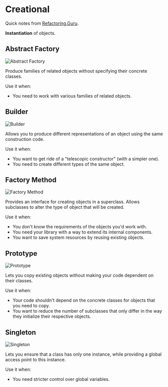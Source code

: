 # Creational

Quick notes from [Refactoring.Guru](https://refactoring.guru/).

**Instantiation** of objects.

<!-- - Object Pool -->

## Abstract Factory

![Abstract Factory](https://refactoring.guru/images/patterns/cards/abstract-factory-mini.png)

Produce families of related objects without specifying their concrete classes.

Use it when:

- You need to work with various families of related objects.

## Builder

![Builder](https://refactoring.guru/images/patterns/cards/builder-mini.png)

Allows you to produce different representations of an object using the same construction code.

Use it when:

- You want to get ride of a "telescopic constructor" \(with a simpler one\).
- You need to create different types of the same object.

## Factory Method

![Factory Method](https://refactoring.guru/images/patterns/cards/factory-method-mini.png)

Provides an interface for creating objects in a superclass. Allows subclasses to alter the type of object that will be created.

Use it when:

- You don't know the requirements of the objects you'd work with.
- You need your library with a way to extend its internal components.
- You want to save system resources by reusing existing objects.

## Prototype

![Prototype](https://refactoring.guru/images/patterns/cards/prototype-mini.png)

Lets you copy existing objects without making your code dependent on their classes.

Use it when:

- Your code shouldn't depend on the concrete classes for objects that you need to copy.
- You want to reduce the number of subclasses that only differ in the way they initialize their respective objects.

## Singleton

![Singleton](https://refactoring.guru/images/patterns/cards/singleton-mini.png)

Lets you ensure that a class has only one instance, while providing a global access point to this instance.

Use it when:

- You need stricter control over global variables.
